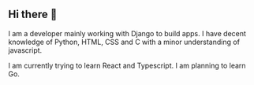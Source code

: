 ## Hi there 👋

I am a developer mainly working with Django to build apps.
I have decent knowledge of Python, HTML, CSS and C with a minor understanding of javascript.

I am currently trying to learn React and Typescript.
I am planning to learn Go.

